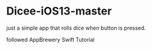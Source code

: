 # Dicee-iOS13-master

just a simple app that rolls dice when button is pressed. 

followed AppBrewery Swift Tutorial
